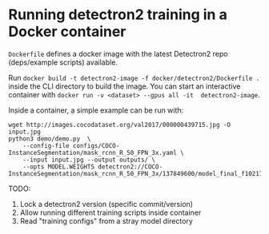 # Running detectron2 training in a Docker container

`Dockerfile` defines a docker image with the latest Detectron2 repo (deps/example scripts) available.

Run `docker build -t detectron2-image -f docker/detectron2/Dockerfile .` inside the CLI directory to build the image. You can start an interactive container with `docker run -v <dataset> --gpus all -it  detectron2-image`. 

Inside a container, a simple example can be run with:

```
wget http://images.cocodataset.org/val2017/000000439715.jpg -O input.jpg
python3 demo/demo.py  \
	--config-file configs/COCO-InstanceSegmentation/mask_rcnn_R_50_FPN_3x.yaml \
	--input input.jpg --output outputs/ \
	--opts MODEL.WEIGHTS detectron2://COCO-InstanceSegmentation/mask_rcnn_R_50_FPN_3x/137849600/model_final_f10217.pkl
```

TODO:
1) Lock a detectron2 version (specific commit/version)
2) Allow running different training scripts inside container
3) Read "training configs" from a stray model directory
